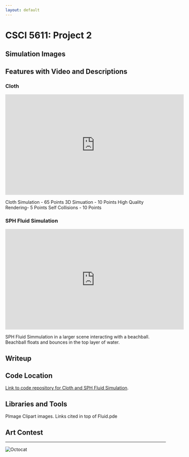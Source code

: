```yaml
---
layout: default
---
```

# CSCI 5611: Project 2
## Simulation Images


## Features with Video and Descriptions

### Cloth
<iframe width="560" height="315" src="https://www.youtube.com/embed/gZQtXxkmfhg?si=qElGS82LpZJ9Dikd" title="YouTube video player" frameborder="0" allow="accelerometer; autoplay; clipboard-write; encrypted-media; gyroscope; picture-in-picture; web-share" allowfullscreen></iframe>

Cloth Simulation - 65 Points
3D Simuation - 10 Points
High Quality Rendering- 5 Points
Self Collisions - 10 Points

### SPH Fluid Simulation
<iframe width="560" height="315" src="https://www.youtube.com/embed/IKPuJWKERDY?si=KBbrufAoDlz34LIs" title="YouTube video player" frameborder="0" allow="accelerometer; autoplay; clipboard-write; encrypted-media; gyroscope; picture-in-picture; web-share" allowfullscreen></iframe>

SPH Fluid Simmulation in a larger scene interacting with a beachball. Beachball floats and bounces in the top layer of water.

## Writeup


## Code Location
[Link to code repository for Cloth and SPH Fluid Simulation](https://github.com/seboelter/Animation-in-Games-Project-2).

## Libraries and Tools
PImage
Clipart images.  Links cited in top of Fluid.pde

## Art Contest

* * *


![Octocat](https://github.githubassets.com/images/icons/emoji/octocat.png)
